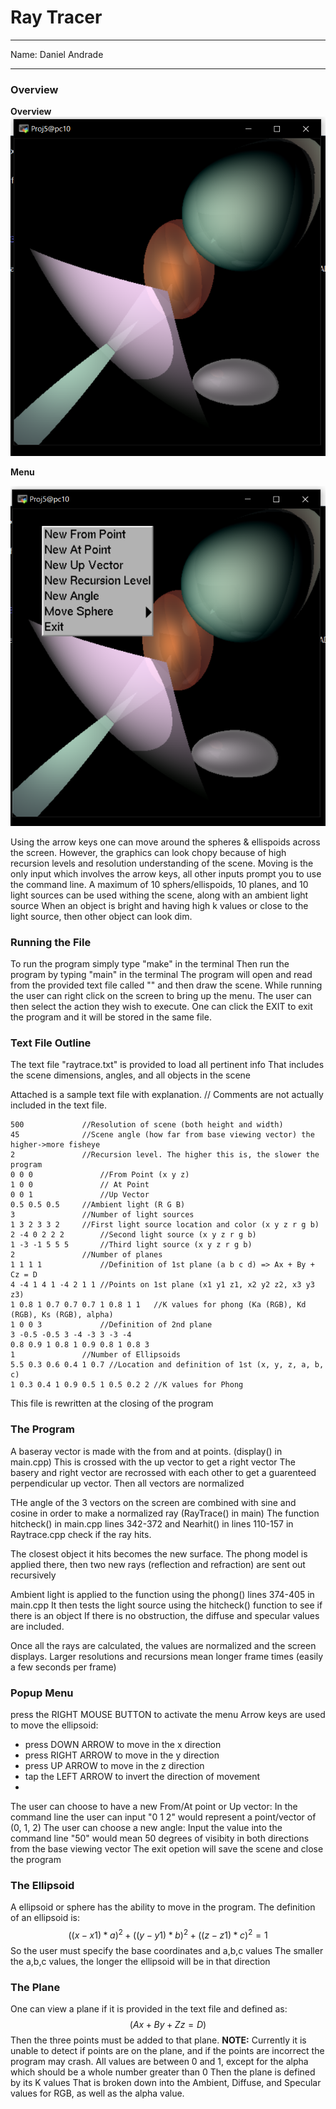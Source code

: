 # Ray Tracer

---

Name: Daniel Andrade

---

### Overview

**Overview**
![Overview](imgs/Proj5(1).PNG)

**Menu**

![Menu](imgs/Proj5(Menu).png)

Using the arrow keys one can move around the spheres & ellispoids across the screen.
However, the graphics can look chopy because of high recursion levels and resolution
understanding of the scene.
Moving is the only input which involves the arrow keys, all other inputs prompt you to use the 
command line.
A maximum of 10 sphers/ellispoids, 10 planes, and 10 light sources can be used withing the scene,
along with an ambient light source
When an object is bright and having high k values or close to the light source, 
then other object can look dim. 

### Running the File

To run the program simply type "make" in the terminal
Then run the program by typing "main" in the terminal
The program will open and read from the provided text file called "" and then draw the scene.
While running the user can right click on the screen to bring up the menu.
The user can then select the action they wish to execute.
One can click the EXIT to exit the program and it will be stored in the same file.

### Text File Outline

The text file "raytrace.txt" is provided to load all pertinent info
That includes the scene dimensions, angles, and all objects in the scene

Attached is a sample text file with explanation. // Comments are not actually included in the text file.

```
500	            //Resolution of scene (both height and width)
45	            //Scene angle (how far from base viewing vector) the higher->more fisheye
2	            //Recursion level. The higher this is, the slower the program   
0 0 0	            //From Point (x y z)
1 0 0	            // At Point
0 0 1	            //Up Vector 
0.5 0.5 0.5	    //Ambient light (R G B)
3	            //Number of light sources
1 3 2 3 3 2	    //First light source location and color (x y z r g b)
2 -4 0 2 2 2	    //Second light source (x y z r g b)
1 -3 -1 5 5 5       //Third light source (x y z r g b)
2	            //Number of planes
1 1 1 1      	    //Definition of 1st plane (a b c d) => Ax + By + Cz = D
4 -4 1 4 1 -4 2 1 1	//Points on 1st plane (x1 y1 z1, x2 y2 z2, x3 y3 z3)
1 0.8 1 0.7 0.7 0.7 1 0.8 1 1	//K values for phong (Ka (RGB), Kd (RGB), Ks (RGB), alpha)
1 0 0 3	            //Definition of 2nd plane
3 -0.5 -0.5 3 -4 -3 3 -3 -4
0.8 0.9 1 0.8 1 0.9 0.8 1 0.8 3
1	            //Number of Ellipsoids
5.5 0.3 0.6 0.4 1 0.7 //Location and definition of 1st (x, y, z, a, b, c)
1 0.3 0.4 1 0.9 0.5 1 0.5 0.2 2 //K values for Phong
```

This file is rewritten at the closing of the program

### The Program

A baseray vector is made with the from and at points. (display() in main.cpp)
This is crossed with the up vector to get a right vector
The basery and right vector are recrossed with each other to get a guarenteed perpendicular up vector.
Then all vectors are normalized

THe angle of the 3 vectors on the screen are combined with sine and cosine in order to make a normalized ray (RayTrace() in main)
The function hitcheck() in main.cpp lines 342-372 and Nearhit() in lines 110-157 in Raytrace.cpp check if the ray hits.

The closest object it hits becomes the new surface. The phong model is applied there, then two new rays (reflection and refraction) are sent out recursively

Ambient light is applied to the function using the phong() lines 374-405 in main.cpp
It then tests the light source using the hitcheck() function to see if there is an object
If there is no obstruction, the diffuse and specular values are included. 

Once all the rays are calculated, the values are normalized and the screen displays. Larger resolutions and recursions mean longer frame times (easily a few seconds per frame)

### Popup Menu

press the RIGHT MOUSE BUTTON to activate the menu
Arrow keys are used to move the ellipsoid:
- press DOWN ARROW to move in the x direction
- press RIGHT ARROW to move in the y direction
- press UP ARROW to move in the z direction
- tap the LEFT ARROW to invert the direction of movement
- 
The user can choose to have a new From/At point or Up vector:
In the command line the user can input "0 1 2" would represent a point/vector of (0, 1, 2)
The user can choose a new angle:
	Input the value into the command line "50" would mean 50 degrees of visibity in both directions from the base viewing vector
The exit opetion will save the scene and close the program

### The Ellipsoid

A ellipsoid or sphere has the ability to move in the program.
The definition of an ellipsoid is:
	$$((x-x1)*a)^2 + ((y-y1)*b)^2 + ((z-z1)*c)^2 = 1$$
So the user must specify the base coordinates and a,b,c values
The smaller the a,b,c values, the longer the ellipsoid will be in that direction

### The Plane

One can view a plane if it is provided in the text file and defined as:
$$ (Ax + By + Zz = D) $$
Then the three points must be added to that plane.
**NOTE:** Currently it is unable to detect if points are on the plane, and if the points are incorrect
the program may crash.
All values are between 0 and 1, except for the alpha which should be a whole number greater than 0
Then the plane is defined by its K values
That is broken down into the Ambient, Diffuse, and Specular values for RGB, as well as the alpha value. 






